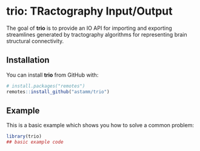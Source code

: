 
# trio: TRactography Input/Output

<!-- badges: start -->
<!-- badges: end -->

The goal of **trio** is to provide an IO API for importing and exporting streamlines generated by tractography algorithms for representing brain structural connectivity.

## Installation

You can install **trio** from GitHub with:

``` r
# install.packages("remotes")
remotes::install_github("astamm/trio")
```

## Example

This is a basic example which shows you how to solve a common problem:

``` r
library(trio)
## basic example code
```

